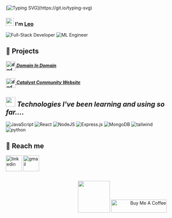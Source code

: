 <!-- Intro part -->
<!--     </a>
<div style="display: flex; align-items: center; justify-content: center; flex-direction: column; text-align: center;">
    <a href="https://git.io/typing-svg">
    <img width="100px" height="100px" alt="side_sticker" src="https://media.giphy.com/media/TEnXkcsHrP4YedChhA/giphy.gif" />

<img src="https://readme-typing-svg.demolab.com/?lines=Hey+there+,+Harsha+Here!!!;Know+more+about+me+below!!!" alt="Typing SVG"/>
</div> -->
[![Typing SVG](https://readme-typing-svg.herokuapp.com?font=Architects+Daughter&color=7AF79A&size=30&lines=Hey+there!+It's+Harsha!;I'm+a+Full+Stack+Developer...;)](https://git.io/typing-svg)
<!-- About me -->
  <!--<picture><img src = "https://github.com/7oSkaaa/7oSkaaa/blob/main/Images/about_me.gif?raw=true" width = 30px></picture> About me -->
 <h3><img src="https://media.giphy.com/media/hvRJCLFzcasrR4ia7z/giphy.gif" width="25"> I'm 
    <a href="https://portfolio-leocodeios-projects.vercel.app/" target="blank">
<!--       <img align="center" src="https://portfolio-leocodeios-projects.vercel.app/trail7.png" alt="prof" height="45" width="35"  />  -->
        Leo
    </a>
 </h3>
 
 <div>
     <img alt="Full-Stack Developer" src="https://img.shields.io/badge/Full--Stack%20Developer-yellow?style=for-the-badge&logo=javascript&logoColor=black"/>
     <img alt="ML Engineer" src="https://img.shields.io/badge/ML%20Engineer-brightgreen?style=for-the-badge&logo=python&logoColor=white"/>
</div>

<!-- <h5> - 🌐 You can see my personal <a href="https://portfolio-leocodeios-projects.vercel.app/">website</a> and deployed projects</h5> -->

<!-- About the Project -->
## :star2: Projects
 <h5>
    <a href="https://catalyst-domain-in-domain.vercel.app/" target="blank">
      <img align="center" src="https://i.pinimg.com/originals/49/f6/b3/49f6b314d7873260af254d54ff96af64.png" alt="dod" height="30" width="30"  /> Domain In Domain
    </a>
 </h5>
  <h5>
    <a href="https://catalyst-com.app/" target="blank">
      <img align="center" src="https://i.pinimg.com/736x/3f/58/20/3f582064e15e2f13546b0603cef5b968.jpg" alt="dod" height="30" width="30"  /> Catalyst Community Website
    </a>
 </h5>
<!--
```text
🌞 Morning    315 commits    ██████████████████████░░░   94.65% 
🌆 Daytime    540 commits    ██████████████░░░░░░░░░░░   59.41% 
🌃 Evening    54 commits     █░░░░░░░░░░░░░░░░░░░░░░░░   5.94% 
🌙 Night      0 commits      ░░░░░░░░░░░░░░░░░░░░░░░░░   0.0%
```
-->

<!-- other mentions -->
<!-- 
## ⚡ Other mentions
<details>
<summary>&#128240 <b>Latest Blogs Posts</b></summary><br/>
- [random](https://www.linkedin.com/in/sai-harsha-vardhan-pittada-8a9a74252/)
</details> 
-->

<!-- teach stacks -->
## <img src="https://media.giphy.com/media/iY8CRBdQXODJSCERIr/giphy.gif" width="30px">&nbsp;***Technologies I've been learning and using so far....***
<div>
  <img  alt="JavaScript" src="https://img.shields.io/badge/javascript-%23323330.svg?style=for-the-badge&logo=javascript&logoColor=%23F7DF1E"/>
  <img  alt="React" src="https://img.shields.io/badge/react-%2320232a.svg?style=for-the-badge&logo=react&logoColor=%2361DAFB"/>
  <img  alt="NodeJS" src="https://img.shields.io/badge/node.js-%2343853D.svg?style=for-the-badge&logo=node-dot-js&logoColor=white"/>
  <img  alt="Express.js" src="https://img.shields.io/badge/express.js-%23404d59.svg?style=for-the-badge&logo=express&logoColor=%2361DAFB"/>
  <img  alt="MongoDB" src ="https://img.shields.io/badge/MongoDB-%234ea94b.svg?style=for-the-badge&logo=mongodb&logoColor=white"/>
  <img  alt="tailwind" src="https://img.shields.io/badge/Tailwind_CSS-38B2AC?style=for-the-badge&logo=tailwind-css&logoColor=white"/>
  <img  alt="python" src ="https://img.shields.io/badge/Python-14354C?style=for-the-badge&logo=python&logoColor=white"/>
</div>


<!-- reach me -->
## 🤝 Reach me
<div id="user-content-toc">
  <!--icons and links-->
  <p align="left">
  <a href="https://www.linkedin.com/in/sai-harsha-vardhan-pittada-8a9a74252/" target="blank"><img align="center" src="https://user-images.githubusercontent.com/88904952/234979284-68c11d7f-1acc-4f0c-ac78-044e1037d7b0.png" alt="linkedin" height="50" width="50" /></a>
<!--   <a href="discordapp.com/users/muhammed_mgdi" target="blank"><img align="center" src="https://user-images.githubusercontent.com/88904952/234982627-019fd336-6248-453c-9b05-97c13fd1d207.png" alt="discord" height="50" width="50" /></a> -->
  <a href="mailto:name@rapidtables.com" target="blank"><img align="center" src="https://github.com/Mo-Alsehli/Mo-Alsehli/assets/98949843/6d935082-a6bb-4f5d-be13-87b821d8421c" alt="gmail" height="50" width="50"  /></a>
  </p>
  </div>

<!-- End card --->
## 
<div align="right">
    <img src="https://media.giphy.com/media/O51MQ3DduOcGW6ofR3/giphy.gif" width="100" height="100" frameborder="0" class="giphy-embed" allowfullscreen />
<a href="https://www.buymeacoffee.com/leocodeio" target="_blank"><img src="https://cdn.buymeacoffee.com/buttons/default-orange.png" alt="Buy Me A Coffee" height="41" width="174"></a>

  </div>
<!--   <img src="https://media.giphy.com/media/LnQjpWaON8nhr21vNW/giphy.gif" width="60">  -->

<!---
leocodeio/leocodeio is a ✨ special ✨ repository because its `README.md` (this file) appears on your GitHub profile.
You can click the Preview link to take a look at your changes.
--->
